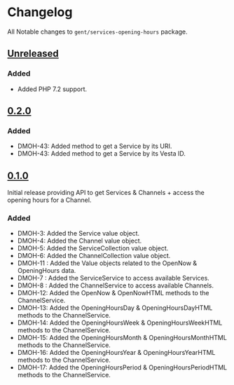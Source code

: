 # Changelog

All Notable changes to `gent/services-opening-hours` package.

## [Unreleased]

### Added

* Added PHP 7.2 support.

## [0.2.0]

### Added

* DMOH-43: Added method to get a Service by its URI.
* DMOH-43: Added method to get a Service by its Vesta ID.

## [0.1.0]

Initial release providing API to get Services & Channels + access the opening
hours for a Channel.

### Added

* DMOH-3: Added the Service value object.
* DMOH-4: Added the Channel value object.
* DMOH-5: Added the ServiceCollection value object.
* DMOH-6: Added the ChannelCollection value object.
* DMOH-11 : Added the Value objects related to the OpenNow & OpeningHours data.
* DMOH-7 : Added the ServiceService to access available Services.
* DMOH-8 : Added the ChannelService to access available Channels.
* DMOH-12: Added the OpenNow & OpenNowHTML methods to the ChannelService.
* DMOH-13: Added the OpeningHoursDay & OpeningHoursDayHTML methods to the
  ChannelService.
* DMOH-14: Added the OpeningHoursWeek & OpeningHoursWeekHTML methods to the
  ChannelService.
* DMOH-15: Added the OpeningHoursMonth & OpeningHoursMonthHTML methods to the
  ChannelService.
* DMOH-16: Added the OpeningHoursYear & OpeningHoursYearHTML methods to the
  ChannelService.
* DMOH-17: Added the OpeningHoursPeriod & OpeningHoursPeriodHTML methods to the
  ChannelService.

[0.2.0]: https://github.com/StadGent/php_package_services-opening-hours/compare/0.1.0...0.2.0
[0.1.0]: https://github.com/StadGent/php_package_services-opening-hours/releases/tag/0.1.0
[Unreleased]: https://github.com/StadGent/php_package_services-opening-hours/compare/master...develop
